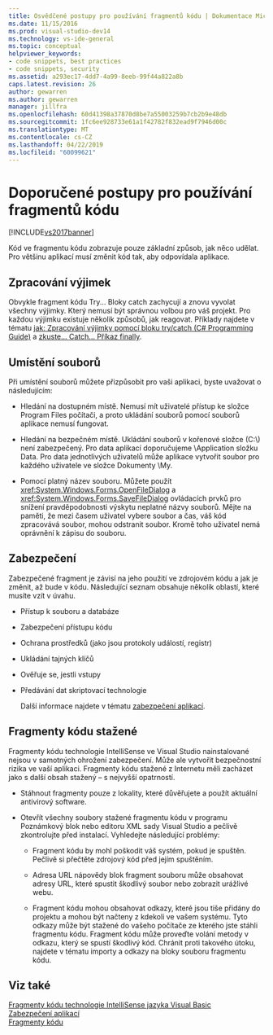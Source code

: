 ```yaml
---
title: Osvědčené postupy pro používání fragmentů kódu | Dokumentace Microsoftu
ms.date: 11/15/2016
ms.prod: visual-studio-dev14
ms.technology: vs-ide-general
ms.topic: conceptual
helpviewer_keywords:
- code snippets, best practices
- code snippets, security
ms.assetid: a293ec17-4dd7-4a99-8eeb-99f44a822a8b
caps.latest.revision: 26
author: gewarren
ms.author: gewarren
manager: jillfra
ms.openlocfilehash: 60d41398a37870d8be7a55003259b7cb2b9e48db
ms.sourcegitcommit: 1fc6ee928733e61a1f42782f832ead9f7946d00c
ms.translationtype: MT
ms.contentlocale: cs-CZ
ms.lasthandoff: 04/22/2019
ms.locfileid: "60099621"
---
```

# <a name="best-practices-for-using-code-snippets"></a>Doporučené postupy pro používání fragmentů kódu
[!INCLUDE[vs2017banner](../includes/vs2017banner.md)]

Kód ve fragmentu kódu zobrazuje pouze základní způsob, jak něco udělat. Pro většinu aplikací musí změnit kód tak, aby odpovídala aplikace.  
  
## <a name="handling-exceptions"></a>Zpracování výjimek  
 Obvykle fragment kódu Try... Bloky catch zachycují a znovu vyvolat všechny výjimky. Který nemusí být správnou volbou pro váš projekt. Pro každou výjimku existuje několik způsobů, jak reagovat. Příklady najdete v tématu [jak: Zpracování výjimky pomocí bloku try/catch (C# Programming Guide)](http://msdn.microsoft.com/library/ca8e3773-980e-4767-8633-7408540e9818) a [zkuste... Catch... Příkaz finally](http://msdn.microsoft.com/library/d6488026-ccb3-42b8-a810-0d97b9d6472b).  
  
## <a name="file-locations"></a>Umístění souborů  
 Při umístění souborů můžete přizpůsobit pro vaši aplikaci, byste uvažovat o následujícím:  
  
- Hledání na dostupném místě. Nemusí mít uživatelé přístup ke složce Program Files počítači, a proto ukládání souborů pomocí souborů aplikace nemusí fungovat.  
  
- Hledání na bezpečném místě. Ukládání souborů v kořenové složce (C:\\) není zabezpečený. Pro data aplikací doporučujeme \Application složku Data. Pro data jednotlivých uživatelů může aplikace vytvořit soubor pro každého uživatele ve složce Dokumenty \My.  
  
- Pomocí platný název souboru. Můžete použít <xref:System.Windows.Forms.OpenFileDialog> a <xref:System.Windows.Forms.SaveFileDialog> ovládacích prvků pro snížení pravděpodobnosti výskytu neplatné názvy souborů. Mějte na paměti, že mezi časem uživatel vybere soubor a čas, váš kód zpracovává soubor, mohou odstranit soubor. Kromě toho uživatel nemá oprávnění k zápisu do souboru.  
  
## <a name="security"></a>Zabezpečení  
 Zabezpečené fragment je závisí na jeho použití ve zdrojovém kódu a jak je změnit, až bude v kódu. Následující seznam obsahuje několik oblastí, které musíte vzít v úvahu.  
  
- Přístup k souboru a databáze  
  
- Zabezpečení přístupu kódu  
  
- Ochrana prostředků (jako jsou protokoly událostí, registr)  
  
- Ukládání tajných klíčů  
  
- Ověřuje se, jestli vstupy  
  
- Předávání dat skriptovací technologie  
  
  Další informace najdete v tématu [zabezpečení aplikací](../ide/securing-applications.md).  
  
## <a name="downloaded-code-snippets"></a>Fragmenty kódu stažené  
 Fragmenty kódu technologie IntelliSense ve Visual Studio nainstalované nejsou v samotných ohrožení zabezpečení. Může ale vytvořit bezpečnostní rizika ve vaší aplikaci. Fragmenty kódu stažené z Internetu měli zacházet jako s další obsah stažený – s nejvyšší opatrností.  
  
- Stáhnout fragmenty pouze z lokality, které důvěřujete a použít aktuální antivirový software.  
  
- Otevřít všechny soubory stažené fragmentu kódu v programu Poznámkový blok nebo editoru XML sady Visual Studio a pečlivě zkontrolujte před instalací. Vyhledejte následující problémy:  
  
    - Fragment kódu by mohl poškodit váš systém, pokud je spuštěn. Pečlivě si přečtěte zdrojový kód před jejím spuštěním.  
  
    - Adresa URL nápovědy blok fragment souboru může obsahovat adresy URL, které spustit škodlivý soubor nebo zobrazit urážlivé webu.  
  
    - Fragment kódu mohou obsahovat odkazy, které jsou tiše přidány do projektu a mohou být načteny z kdekoli ve vašem systému. Tyto odkazy může být stažené do vašeho počítače ze kterého jste stáhli fragmentu kódu. Fragment kódu může proveďte volání metody v odkazu, který se spustí škodlivý kód. Chránit proti takového útoku, najdete v tématu importy a odkazy na bloky souboru fragmentu kódu.  
  
## <a name="see-also"></a>Viz také  
 [Fragmenty kódu technologie IntelliSense jazyka Visual Basic](http://msdn.microsoft.com/library/ffdde4c9-8141-4906-b09b-15181357a643)   
 [Zabezpečení aplikací](../ide/securing-applications.md)   
 [Fragmenty kódu](../ide/code-snippets.md)
